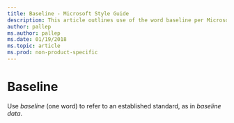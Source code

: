 ```yaml
---
title: Baseline - Microsoft Style Guide
description: This article outlines use of the word baseline per Microsoft style guidelines.
author: pallep
ms.author: pallep
ms.date: 01/19/2018
ms.topic: article
ms.prod: non-product-specific
---
```


# Baseline

Use *baseline* (one word) to refer to an established standard, as in *baseline data*.
